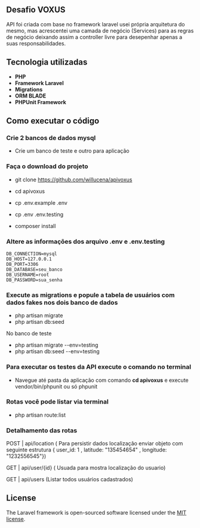 

## Desafio VOXUS

API foi criada com base no framework laravel usei própria arquitetura do mesmo, mas acrescentei uma camada de negócio (Services) para as regras de negócio deixando assim a controller livre para desepenhar apenas a suas responsabilidades.

## Tecnologia utilizadas

- **PHP**
- **Framework Laravel**
- **Migrations**
- **ORM BLADE**
- **PHPUnit Framework**

## Como executar o código

### Crie 2 bancos de dados mysql

- Crie um banco de teste e outro para aplicação
  
### Faça o download do projeto 

- git clone https://github.com/willucena/apivoxus
- cd apivoxus
- cp .env.example .env
- cp .env .env.testing

- composer install   

### Altere as informações dos arquivo .env e .env.testing
    DB_CONNECTION=mysql
    DB_HOST=127.0.0.1
    DB_PORT=3306
    DB_DATABASE=seu_banco
    DB_USERNAME=root
    DB_PASSWORD=sua_senha

### Execute as migrations e popule a tabela de usuários com dados fakes nos dois banco de dados 


- php artisan migrate 
- php artisan db:seed

No banco de teste

- php artisan migrate --env=testing
- php artisan db:seed --env=testing

### Para executar os testes da API execute o comando no terminal

- Navegue até pasta da aplicação com comando **cd apivoxus** e execute vendor/bin/phpunit ou só phpunit 

### Rotas você pode listar via terminal 
- php artisan route:list
  
### Detalhamento das rotas
POST | api/location  ( Para persistir dados localização enviar objeto com seguinte estrutura { user_id: 1 , latitude: "135454654" , longitude: "1232556545"})

GET  | api/user/{id}  ( Usuada para mostra localização do usuario)

GET  | api/users  (Listar todos usuários cadastrados)

## License

The Laravel framework is open-sourced software licensed under the [MIT license](https://opensource.org/licenses/MIT).
